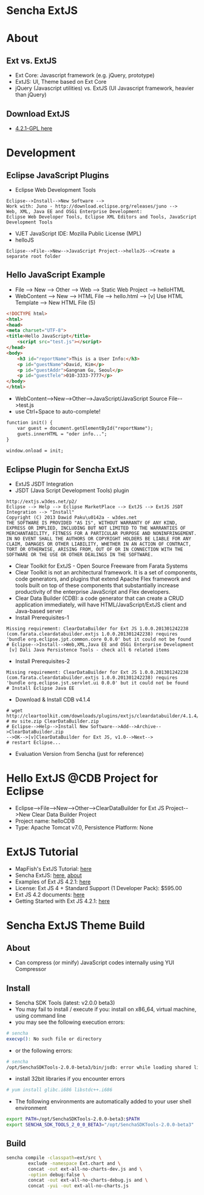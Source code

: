 # Sencha ExtJS

# About
## Ext vs. ExtJS
* Ext Core: Javascript framework (e.g. jQuery, prototype)
* ExtJS: UI, Theme based on Ext Core
* jQuery (Javascript utilities) vs. ExtJS (UI Javascript framework, heavier than jQuery)

## Download ExtJS
* [4.2.1-GPL here](http://cdn.sencha.com/ext/gpl/ext-4.2.1-gpl.zip)

# Development
## Eclipse JavaScript Plugins
* Eclipse Web Development Tools
```
Eclipse-->Install-->New Software -->
Work with: Juno - http://download.eclipse.org/releases/juno -->
Web, XML, Java EE and OSGi Enterprise Development:
Eclipse Web Developer Tools, Eclipse XML Editors and Tools, JavaScript Development Tools
```
* VJET JavaScript IDE: Mozilla Public License (MPL)
* helloJS
```
Eclipse-->File-->New-->JavaScript Project-->helloJS-->Create a separate root folder
```

## Hello JavaScript Example
* File --> New --> Other --> Web --> Static Web Project --> helloHTML
* WebContent --> New --> HTML File --> hello.html --> [v] Use HTML Template
--> New HTML File (5)
```html
<!DOCTYPE html>
<html>
<head>
<meta charset="UTF-8">
<title>Hello JavaScript</title>
	<script src="test.js"></script>
</head>
<body>
	<h3 id="reportName">This is a User Info:</h3>
	<p id="guestName">David, Kim</p>
	<p id="guestAddr">Gangnam Gu, Seoul</p>
	<p id="guestTele">010-3333-7777</p>
</body>
</html>
```
* WebContent-->New-->Other-->JavaScript/JavaScript Source File-->test.js
 * use Ctrl+Space to auto-complete!
```html
function init() {
	var guest = document.getElementById("reportName");
	guets.innerHTML = "oder info...";
}

window.onload = init;
```

## Eclipse Plugin for Sencha ExtJS
* ExtJS JSDT Integration
 * JSDT (Java Script Development Tools) plugin
```
http://extjs.w3des.net/p2/
Eclipse --> Help --> Eclipse MarketPlace --> ExtJS --> ExtJS JSDT Integration --> "Install"
Copyright (C) 2013 Dawid Paku\u0142a - w3des.net
THE SOFTWARE IS PROVIDED "AS IS", WITHOUT WARRANTY OF ANY KIND, EXPRESS OR IMPLIED, INCLUDING BUT NOT LIMITED TO THE WARRANTIES OF MERCHANTABILITY, FITNESS FOR A PARTICULAR PURPOSE AND NONINFRINGEMENT. IN NO EVENT SHALL THE AUTHORS OR COPYRIGHT HOLDERS BE LIABLE FOR ANY CLAIM, DAMAGES OR OTHER LIABILITY, WHETHER IN AN ACTION OF CONTRACT, TORT OR OTHERWISE, ARISING FROM, OUT OF OR IN CONNECTION WITH THE SOFTWARE OR THE USE OR OTHER DEALINGS IN THE SOFTWARE.
```
* Clear Toolkit for ExtJS - Open Source Freeware from Farata Systems
 * Clear Toolkit is not an architectural framework. It is a set of components, code generators, and plugins that extend Apache Flex framework and tools built on top of these components that substantially increase productivity of the enterprise JavaScript and Flex developers.
 * Clear Data Builder (CDB): a code generator that can create a CRUD application immediately, will have HTML/JavaScript/ExtJS client and Java-based server
 * Install Prerequisites-1
```
Missing requirement: ClearDataBuilder for Ext JS 1.0.0.201301242238 (com.farata.cleardatabuilder.extjs 1.0.0.201301242238) requires 'bundle org.eclipse.jpt.common.core 0.0.0' but it could not be found
# Eclipse-->Install-->Web,XML,Java EE and OSGi Enterprise Development
 [v] Dali Java Persistence Tools - check all 6 related items
```
 * Install Prerequisites-2
```
Missing requirement: ClearDataBuilder for Ext JS 1.0.0.201301242238 (com.farata.cleardatabuilder.extjs 1.0.0.201301242238) requires 'bundle org.eclipse.jst.servlet.ui 0.0.0' but it could not be found
# Install Eclipse Java EE
```
 * Download & Install CDB v4.1.4
```
# wget http://cleartoolkit.com/downloads/plugins/extjs/cleardatabuilder/4.1.4/site.zip
# mv site.zip ClearDataBuilder.zip
# Eclipse-->Help-->Install New Software-->Add-->Archive-->ClearDataBuilder.zip
-->OK-->[v]ClearDataBuilder for Ext JS, v1.0-->Next-->
# restart Eclipse...
```
* Evaluation Version from Sencha (just for reference)

# Hello ExtJS @CDB Project for Eclipse
* Eclipse-->File-->New-->Other-->ClearDataBuilder for Ext JS Project-->New Clear Data Builder Project
 * Project name: helloCDB
 * Type: Apache Tomcat v7.0, Persistence Platform: None

# ExtJS Tutorial
* MapFish's ExtJS Tutorial: [here](http://mapfish.org/doc/tutorials/extjs.html)
* Sencha ExtJS: [here](https://www.sencha.com/store/extjs/), [about](http://www.sencha.com/products/extjs/)
 * Examples of Ext JS 4.2.1: [here](http://docs.sencha.com/extjs/4.2.1/#!/example)
 * License: Ext JS 4 + Standard Support (1 Developer Pack): $595.00
 * Ext JS 4.2 documents: [here](http://docs.sencha.com/extjs/4.2.1/)
 * Getting Started with Ext JS 4.2.1: [here](http://docs.sencha.com/extjs/4.2.1/#!/guide/getting_started-section-1-requirements)

# Sencha ExtJS Theme Build
## About
* Can compress (or minify) JavaScript codes internally using YUI Compressor

## Install 
* Sencha SDK Tools (latest: v2.0.0 beta3)
 * You may fail to install / execute if you: install on x86_64, virtual machine, using command line
 * you may see the following execution errors:
```sh
# sencha
execvp(): No such file or directory
```
 * or the following errors:
```sh
# sencha
/opt/SenchaSDKTools-2.0.0-beta3/bin/jsdb: error while loading shared libraries: libstdc++.so.6: cannot open shared object file: No such file or directory
```
 * install 32bit libraries if you encounter errors
```sh
# yum install glibc.i686 libstdc++.i686
```
 * The following environments are automatically added to your user shell environment
```sh
export PATH=/opt/SenchaSDKTools-2.0.0-beta3:$PATH
export SENCHA_SDK_TOOLS_2_0_0_BETA3="/opt/SenchaSDKTools-2.0.0-beta3"
```

## Build
```sh
sencha compile -classpath=ext/src \
        exclude -namespace Ext.chart and \
        concat -out ext-all-no-charts-dev.js and \
        -option debug:false \
        concat -out ext-all-no-charts-debug.js and \
        concat -yui -out ext-all-no-charts.js
```
